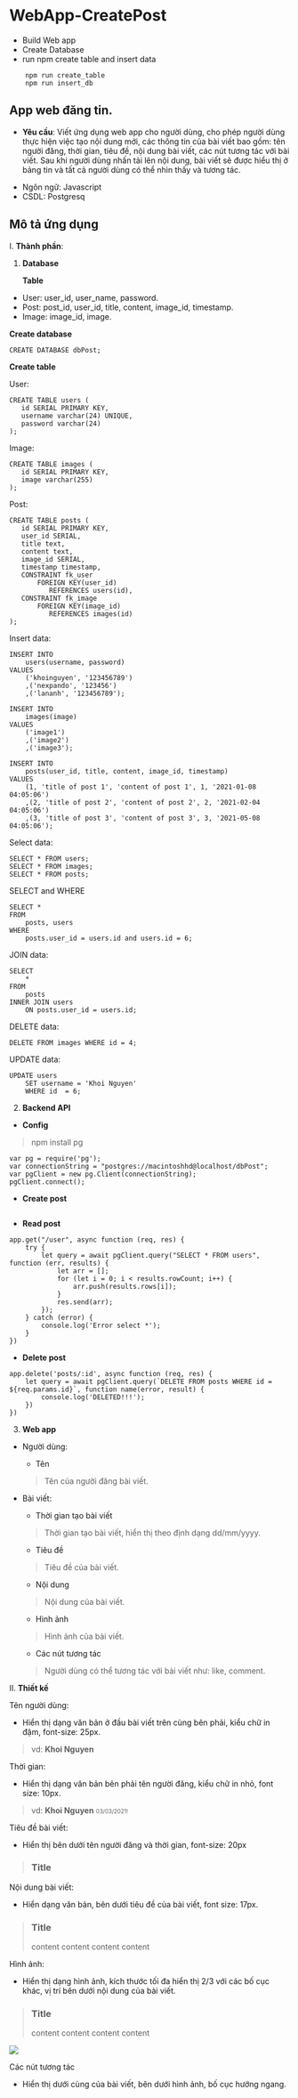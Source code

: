 # WebApp-CreatePost
- Build Web app 
- Create Database
- run npm create table and insert data
````
    npm run create_table
    npm run insert_db
````
## App web đăng tin.

+ **Yêu cầu**: Viết ứng dụng web app cho người dùng, cho phép người dùng thực hiện việc tạo nội dung mới, các thông tin của bài viết bao gồm: tên người đăng, thời gian, tiêu đề, nội dung bài viết, các nút tương tác với bài viết. Sau khi người dùng nhấn tải lên nội dung, bài viết sẽ được hiểu thị ở bảng tin và tất cả người dùng có thể nhìn thấy và tương tác.
- Ngôn ngữ: Javascript
- CSDL: Postgresq
## Mô tả ứng dụng

I. **Thành phần**: 
1. **Database**

	**Table**
- User: user_id, user_name, password.
- Post: post_id, user_id, title, content, image_id, timestamp.
- Image: image_id, image.

**Create database**

````
CREATE DATABASE dbPost;
````

**Create table**

User:
````
CREATE TABLE users (
   id SERIAL PRIMARY KEY,
   username varchar(24) UNIQUE,
   password varchar(24)
);    
````

Image:
````
CREATE TABLE images (
   id SERIAL PRIMARY KEY,
   image varchar(255)
);
````

Post:
````
CREATE TABLE posts (
   id SERIAL PRIMARY KEY,
   user_id SERIAL,
   title text,
   content text,
   image_id SERIAL,
   timestamp timestamp,
   CONSTRAINT fk_user 
       FOREIGN KEY(user_id) 
          REFERENCES users(id),
   CONSTRAINT fk_image 
       FOREIGN KEY(image_id) 
          REFERENCES images(id)
);
````

Insert data:
````
INSERT INTO 
	users(username, password) 
VALUES 
	('khoinguyen', '123456789')
	,('nexpando', '123456')
	,('lananh', '123456789');
````

````
INSERT INTO 
	images(image) 
VALUES 
	('image1')
	,('image2')
	,('image3');
````

````
INSERT INTO 
	posts(user_id, title, content, image_id, timestamp) 
VALUES 
	(1, 'title of post 1', 'content of post 1', 1, '2021-01-08 04:05:06')
	,(2, 'title of post 2', 'content of post 2', 2, '2021-02-04 04:05:06')
	,(3, 'title of post 3', 'content of post 3', 3, '2021-05-08 04:05:06');
````
Select data:

````
SELECT * FROM users;
SELECT * FROM images;
SELECT * FROM posts;
````
SELECT and WHERE
````
SELECT * 
FROM 
	posts, users
WHERE
	posts.user_id = users.id and users.id = 6;
````


JOIN data:

````
SELECT 
   	*
FROM
    posts
INNER JOIN users
    ON posts.user_id = users.id;
````
DELETE data:
````
DELETE FROM images WHERE id = 4;
````
UPDATE data:
````
UPDATE users
    SET username = 'Khoi Nguyen'
    WHERE id  = 6;
````
2. **Backend API**

- **Config**

>npm install pg

````
var pg = require('pg');
var connectionString = "postgres://macintoshhd@localhost/dbPost";
var pgClient = new pg.Client(connectionString);
pgClient.connect();
````

- **Create post**
````

````
- **Read post**
````
app.get("/user", async function (req, res) {
    try {
        let query = await pgClient.query("SELECT * FROM users", function (err, results) {
            let arr = [];
            for (let i = 0; i < results.rowCount; i++) {
                arr.push(results.rows[i]);
            }
            res.send(arr);
        });
    } catch (error) {
        console.log('Error select *');
    }
})
````
- **Delete post**
````
app.delete('posts/:id', async function (req, res) {
    let query = await pgClient.query(`DELETE FROM posts WHERE id = ${req.params.id}`, function name(error, result) {
        console.log('DELETED!!!');
    })
})
````




3. **Web app**

- Người dùng:

	- Tên
	> Tên của người đăng bài viết.

- Bài viết:
	- Thời gian tạo bài viết
	> Thời gian tạo bài viết, hiển thị theo định dạng dd/mm/yyyy.
	- Tiêu đề
	> Tiêu đề của bài viết.
	- Nội dung
	> Nội dung của bài viết.
	- Hình ảnh
	> Hình ảnh của bài viết.
	- Các nút tương tác
	> Người dùng có thể tương tác với bài viết như: like, comment.

II. **Thiết kế**

Tên người dùng:
 - Hiển thị dạng văn bản ở đầu bài viết trên cùng bên phải, kiểu chữ in đậm, font-size: 25px.
> vd: **Khoi Nguyen**

Thời gian:
- Hiển thị dạng văn bản bên phải tên người đăng, kiểu chữ in nhỏ, font size: 10px.
> vd:  **Khoi Nguyen**  <span style="font-family; font-size:10px;">03/03/2021!</span>

Tiêu đề bài viết:
- Hiển thị bên dưới tên người đăng và thời gian, font-size: 20px

> ### Title

Nội dung bài viết:
- Hiển dạng văn bản, bên dưới tiêu đề của bài viết, font size: 17px.

> ### Title
>content content content content

Hình ảnh:
- Hiển thị dạng hình ảnh, kích thước tối đa hiển thị 2/3 với các bố cục khác, vị trí bên dưới nội dung của bài viết.

> ### Title
> content content content content

![](https://uproer.com/wp-content/uploads/2017/06/pixels-to-inches-image.jpg)


Các nút tương tác
- Hiển thị dưới cùng của bài viết, bên dưới hình ảnh, bố cục hướng ngang.



